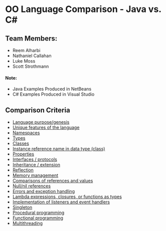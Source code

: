 # OO Language Comparison - Java vs. C#

## Team Members:
* Reem Alharbi
* Nathaniel Callahan
* Luke Moss
* Scott Strothmann

#### Note:
* Java Examples Produced in NetBeans
* C# Examples Produced in Visual Studio

## Comparison Criteria
* [Language purpose/genesis](Language/)
* [Unique features of the language](Unique_Features/)
* [Namespaces](Namespaces/)
* [Types](Types/)
* [Classes](Classes/)
* [Instance reference name in data type (class)](Instance_Reference/)
* [Properties](Properties/)
* [Interfaces / protocols](Interfaces/)
* [Inheritance / extension](Inheritance/)
* [Reflection](Reflection/)
* [Memory management](Memory/)
* [Comparisons of references and values](Comparisons/)
* [Null/nil references](Null/)
* [Errors and exception handling](Exceptions/)
* [Lambda expressions, closures, or functions as types](Lambdas/)
* [Implementation of listeners and event handlers](Listeners_Events/)
* [Singleton](Singleton/)
* [Procedural programming](Procedural_Programming/)
* [Functional programming](Functional_Programming/)
* [Multithreading](Multithreading/)

